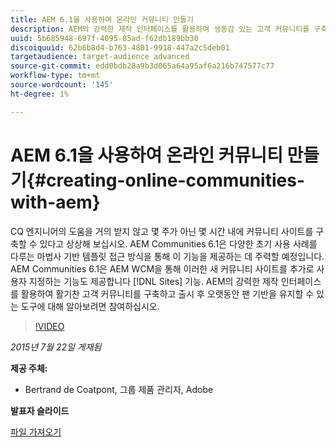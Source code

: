 ```yaml
---
title: AEM 6.1을 사용하여 온라인 커뮤니티 만들기
description: AEM의 강력한 제작 인터페이스를 활용하여 생동감 있는 고객 커뮤니티를 구축하고 출시 후 오랫동안 팬 기반을 유지할 수 있는 도구에 대해 알아봅니다.
uuid: 5b685948-697f-4095-85ad-f62db189bb30
discoiquuid: 62b6b8d4-b763-4801-9918-447a2c5deb01
targetaudience: target-audience advanced
source-git-commit: edd0bdb28a9b3d065a64a95af6a216b747577c77
workflow-type: tm+mt
source-wordcount: '145'
ht-degree: 1%

---
```


# AEM 6.1을 사용하여 온라인 커뮤니티 만들기{#creating-online-communities-with-aem}

CQ 엔지니어의 도움을 거의 받지 않고 몇 주가 아닌 몇 시간 내에 커뮤니티 사이트를 구축할 수 있다고 상상해 보십시오. AEM Communities 6.1은 다양한 초기 사용 사례를 다루는 마법사 기반 템플릿 접근 방식을 통해 이 기능을 제공하는 데 주력할 예정입니다. AEM Communities 6.1은 AEM WCM을 통해 이러한 새 커뮤니티 사이트를 추가로 사용자 지정하는 기능도 제공합니다 [!DNL Sites] 기능. AEM의 강력한 제작 인터페이스를 활용하여 활기찬 고객 커뮤니티를 구축하고 출시 후 오랫동안 팬 기반을 유지할 수 있는 도구에 대해 알아보려면 참여하십시오.

>[!VIDEO](https://video.tv.adobe.com/v/19381/?quality=9)

*2015년 7월 22일 게재됨*

**제공 주체:**

* Bertrand de Coatpont, 그룹 제품 관리자, Adobe

**발표자 슬라이드**

[파일 가져오기](assets/aem-6-1-communities-gems.pdf)
<!--
[Get back to the Overview](https://helpx.adobe.com/experience-manager/kt/eseminars/gems/aem-index.html)
-->

